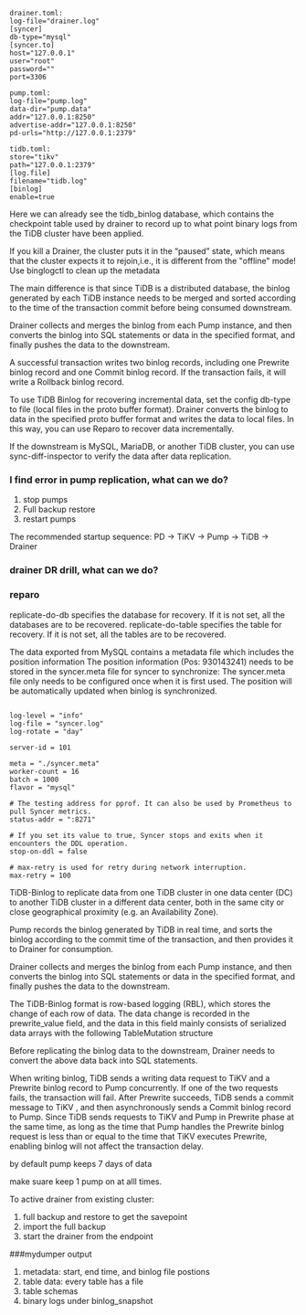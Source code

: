 ```
drainer.toml:
log-file="drainer.log"
[syncer]
db-type="mysql"
[syncer.to]
host="127.0.0.1"
user="root"
password=""
port=3306

pump.toml:
log-file="pump.log"
data-dir="pump.data"
addr="127.0.0.1:8250"
advertise-addr="127.0.0.1:8250"
pd-urls="http://127.0.0.1:2379"

tidb.toml:
store="tikv"
path="127.0.0.1:2379"
[log.file]
filename="tidb.log"
[binlog]
enable=true
```

Here we can already see the tidb_binlog database, which contains the checkpoint table used by drainer to record up to what point binary logs from the TiDB cluster have been applied.

If you kill a Drainer, the cluster puts it in the “paused” state, which means that the cluster expects it to rejoin,i.e., it is different from the "offline" mode! Use binglogctl to clean up the metadata

The main difference is that since TiDB is a distributed database, the binlog generated by each TiDB instance needs to be merged and sorted according to the time of the transaction commit before being consumed downstream.

 Drainer collects and merges the binlog from each Pump instance, and then converts the binlog into SQL statements or data in the specified format, and finally pushes the data to the downstream.

  A successful transaction writes two binlog records, including one Prewrite binlog record and one Commit binlog record. If the transaction fails, it will write a Rollback binlog record.

  To use TiDB Binlog for recovering incremental data, set the config db-type to file (local files in the proto buffer format). Drainer converts the binlog to data in the specified proto buffer format and writes the data to local files. In this way, you can use Reparo to recover data incrementally.

If the downstream is MySQL, MariaDB, or another TiDB cluster, you can use sync-diff-inspector to verify the data after data replication.

### I find error in pump replication, what can we do?
1. stop pumps
2. Full backup restore
3. restart pumps
 
The recommended startup sequence: PD -> TiKV -> Pump -> TiDB -> Drainer

### drainer DR drill, what can we do?

### reparo

replicate-do-db specifies the database for recovery. If it is not set, all the databases are to be recovered.
replicate-do-table specifies the table for recovery. If it is not set, all the tables are to be recovered.

The data exported from MySQL contains a metadata file which includes the position information
The position information (Pos: 930143241) needs to be stored in the syncer.meta file for syncer to synchronize:
The syncer.meta file only needs to be configured once when it is first used. The position will be automatically updated when binlog is synchronized.

```syncer toml

log-level = "info"
log-file = "syncer.log"
log-rotate = "day"

server-id = 101

meta = "./syncer.meta"
worker-count = 16
batch = 1000
flavor = "mysql"

# The testing address for pprof. It can also be used by Prometheus to pull Syncer metrics.
status-addr = ":8271"

# If you set its value to true, Syncer stops and exits when it encounters the DDL operation.
stop-on-ddl = false

# max-retry is used for retry during network interruption.
max-retry = 100
```

TiDB-Binlog to replicate data from one TiDB cluster in one data center (DC) to another TiDB cluster in a different data center, both in the same city or close geographical proximity (e.g. an Availability Zone).

Pump records the binlog generated by TiDB in real time, and sorts the binlog according to the commit time of the transaction, and then provides it to Drainer for consumption.

Drainer collects and merges the binlog from each Pump instance, and then converts the binlog into SQL statements or data in the specified format, and finally pushes the data to the downstream.

The TiDB-Binlog format is row-based logging (RBL), which stores the change of each row of data. The data change is recorded in the prewrite_value field, and the data in this field mainly consists of serialized data arrays with the following TableMutation structure

Before replicating the binlog data to the downstream, Drainer needs to convert the above data back into SQL statements.

When writing binlog, TiDB sends a writing data request to TiKV and a Prewrite binlog record to Pump concurrently. If one of the two requests fails, the transaction will fail. After Prewrite succeeds, TiDB sends a commit message to TiKV , and then asynchronously sends a Commit binlog record to Pump. Since TiDB sends requests to TiKV and Pump in Prewrite phase at the same time, as long as the time that Pump handles the Prewrite binlog request is less than or equal to the time that TiKV executes Prewrite, enabling binlog will not affect the transaction delay.

by default pump keeps 7 days of data

make suare keep 1 pump on at alll times. 

To active drainer from existing cluster:
1. full backup and restore to get the savepoint
2. import the full backup
3. start the drainer from the endpoint

###mydumper output
1. metadata: start, end time, and binlog file postions
2. table data: every table has a file
3. table schemas
4. binary logs under binlog_snapshot

